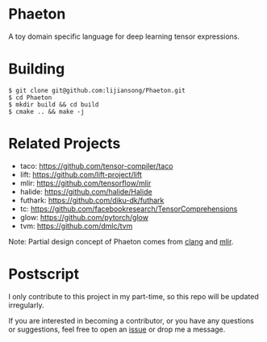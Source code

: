 # Phaeton

A toy domain specific language for deep learning tensor expressions.

# Building

```
$ git clone git@github.com:lijiansong/Phaeton.git
$ cd Phaeton
$ mkdir build && cd build
$ cmake .. && make -j
```

# Related Projects

- taco: <https://github.com/tensor-compiler/taco>
- lift: <https://github.com/lift-project/lift>
- mlir: <https://github.com/tensorflow/mlir>
- halide: <https://github.com/halide/Halide>
- futhark: <https://github.com/diku-dk/futhark>
- tc: <https://github.com/facebookresearch/TensorComprehensions>
- glow: <https://github.com/pytorch/glow>
- tvm: <https://github.com/dmlc/tvm>

Note: Partial design concept of Phaeton comes from [clang](https://github.com/llvm-mirror/clang) and [mlir](https://github.com/tensorflow/mlir).

# Postscript

I only contribute to this project in my part-time, so this repo will be updated irregularly.

If you are interested in becoming a contributor, or you have any questions or suggestions, feel free to open an [issue](https://github.com/lijiansong/Phaeton/issues) or drop me a message.
